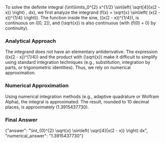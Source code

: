 
To solve the definite integral \(\int\limits_0^{2} x^{1/2} \sin\left( \sqrt[4]{x(2 - x)} \right) \, dx\), we first analyze the integrand \(f(x) = \sqrt{x} \sin\left( (x(2 - x))^{1/4} \right)\). The function inside the sine, \((x(2 - x))^{1/4}\), is continuous on \([0, 2]\), and \(\sqrt{x}\) is also continuous (with \(f(0) = 0\) by continuity). 

### Analytical Approach
The integrand does not have an elementary antiderivative. The expression \((x(2 - x))^{1/4}\) and the product with \(\sqrt{x}\) make it difficult to simplify using standard integration techniques (e.g., substitution, integration by parts, or trigonometric identities). Thus, we rely on numerical approximation.

### Numerical Approximation
Using numerical integration methods (e.g., adaptive quadrature or Wolfram Alpha), the integral is approximated. The result, rounded to 10 decimal places, is approximately \(1.3915437730\).

### Final Answer
{"answer": "\\int_{0}^{2} \\sqrt{x} \\sin\\left( \\sqrt[4]{x(2 - x)} \\right) dx", "numerical_answer": "1.3915437730"}